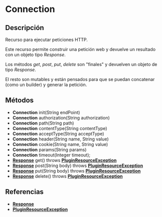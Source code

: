# Connection

## Descripción

Recurso para ejecutar peticiones HTTP.

Este recurso permite construir una petición web y devuelve un resultado con un objeto tipo *Response*.

Los métodos *get*, *post*, *put*, *delete* son "finales" y devuelven un objeto de tipo *Response*.

El resto son mutables y están pensados para que se puedan concatenar (como un builder) y generar la petición.

## Métodos

- **Connection** init(String endPoint)
- **Connection** authorization(String authorization)
- **Connection** path(String path)
- **Connection** contentType(String contentType)
- **Connection** acceptType(String acceptType)
- **Connection** header(String name, String value)
- **Connection** cookie(String name, String value)
- **Connection** params(String params)
- **Connection** timeout(Integer timeout);
- **[Response](Response.md)** get() throws **[PluginResourceException](PluginResourceException.md)**
- **[Response](Response.md)** post(String body) throws **[PluginResourceException](PluginResourceException.md)**
- **[Response](Response.md)** put(String body) throws **[PluginResourceException](PluginResourceException.md)**
- **[Response](Response.md)** delete() throws **[PluginResourceException](PluginResourceException.md)**

## Referencias

- **[Response](Response.md)**
- **[PluginResourceException](PluginResourceException.md)**

